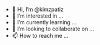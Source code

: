 - 👋 Hi, I’m @kimzpatiz
- 👀 I’m interested in ...
- 🌱 I’m currently learning ...
- 💞️ I’m looking to collaborate on ...
- 📫 How to reach me ...

<!---
kimzpatiz/kimzpatiz is a ✨ special ✨ repository because its `README.md` (this file) appears on your GitHub profile.
You can click the Preview link to take a look at your changes.
--->
